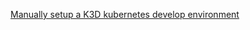 [Manually setup a K3D kubernetes develop environment](https://github.com/hizbiz/k3d-keda-rabbitmq-pika-example/wiki/Setup-K3D-kubernetes-develop-environment-manully)
